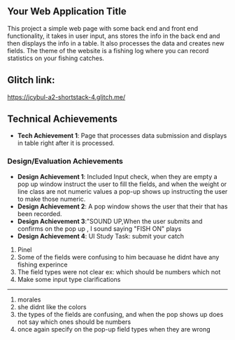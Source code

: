 
## Your Web Application Title
This project a simple web page with some  back end and front end functionality, it takes in user input, ans stores the info in the back end and then displays the info in a table. 
It also processes the data and creates new fields. The theme of the website is a fishing log where you can record statistics on your fishing catches.
## Glitch link:
https://jcybul-a2-shortstack-4.glitch.me/
## Technical Achievements
- **Tech Achievement 1**: Page that processes data submission and displays in table right after it is processed.
### Design/Evaluation Achievements
- **Design Achievement 1**: Included Input check, when they are empty a pop up window instruct the user to fill the fields,
and when the weight or line class are not numeric values a pop-up shows up instructing the user to make those numeric.
- **Design Achievement 2**: A pop window shows the user that their that has been recorded.
- **Design Achievement 3**:"SOUND UP,When the user submits and confirms on the pop up , I sound saying "FISH ON" plays  
- **Design Achievement 4**:  UI Study
Task: submit your catch 

1. Pinel
2. Some of the fields were confusing to him becauase he didnt have any fishing experince 
3. The field types were not clear ex: which should be numbers which not
4. Make some input type clarifications
-----------------------------------------------------------------------
1. morales 
2. she didnt like the colors
3. the types of the fields are confusing, and when the pop shows up does not say which ones should be numbers 
4. once again specify on the pop-up field types when they are wrong 



